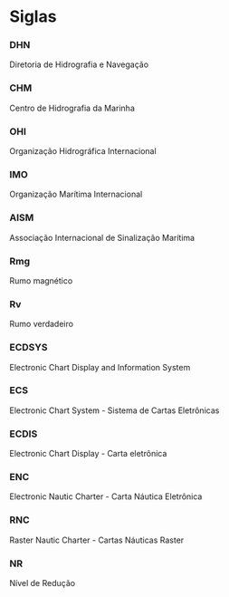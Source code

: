 # Siglas

### DHN
Diretoria de Hidrografia e Navegação

### CHM
Centro de Hidrografia da Marinha

### OHI
Organização Hidrográfica Internacional

### IMO
Organização Marítima Internacional

### AISM
Associação Internacional de Sinalização Marítima

### Rmg
Rumo magnético

### Rv
Rumo verdadeiro

### ECDSYS
Electronic Chart Display and Information System

### ECS
Electronic Chart System - Sistema de Cartas Eletrônicas

### ECDIS
Electronic Chart Display - Carta eletrônica

### ENC
Electronic Nautic Charter - Carta Náutica Eletrônica

### RNC
Raster Nautic Charter - Cartas Náuticas Raster

### NR
Nível de Redução
